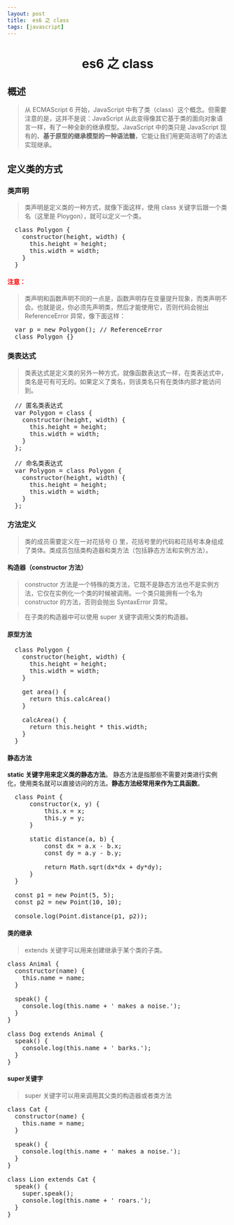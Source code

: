 ```yaml
---
layout: post
title:  es6 之 class
tags: [javascript]
---
```


<h1 style="text-align:center;">es6 之 class</h1>

## 概述

> 从 ECMAScript 6 开始，JavaScript 中有了类（class）这个概念。但需要注意的是，这并不是说：JavaScript 从此变得像其它基于类的面向对象语言一样，有了一种全新的继承模型。JavaScript 中的类只是 JavaScript 现有的、**基于原型的继承模型的一种语法糖**，它能让我们用更简洁明了的语法实现继承。


## 定义类的方式

### 类声明

> 类声明是定义类的一种方式，就像下面这样，使用 class 关键字后跟一个类名（这里是 Ploygon），就可以定义一个类。

<pre>
  class Polygon {
    constructor(height, width) {
      this.height = height;
      this.width = width;
    }
  }
</pre>

<h4 style="color:red;">注意：</h4>

> 类声明和函数声明不同的一点是，函数声明存在变量提升现象，而类声明不会。也就是说，你必须先声明类，然后才能使用它，否则代码会抛出 ReferenceError 异常，像下面这样：

<pre>
  var p = new Polygon(); // ReferenceError
  class Polygon {}
</pre>


### 类表达式

> 类表达式是定义类的另外一种方式，就像函数表达式一样，在类表达式中，类名是可有可无的。如果定义了类名，则该类名只有在类体内部才能访问到。

<pre>
  // 匿名类表达式
  var Polygon = class {
    constructor(height, width) {
      this.height = height;
      this.width = width;
    }
  };

  // 命名类表达式
  var Polygon = class Polygon {
    constructor(height, width) {
      this.height = height;
      this.width = width;
    }
  };
</pre>

### 方法定义

> 类的成员需要定义在一对花括号 {} 里，花括号里的代码和花括号本身组成了类体。类成员包括类构造器和类方法（包括静态方法和实例方法）。

#### 构造器（constructor 方法）

> constructor 方法是一个特殊的类方法，它既不是静态方法也不是实例方法，它仅在实例化一个类的时候被调用。一个类只能拥有一个名为 constructor 的方法，否则会抛出 SyntaxError 异常。

> 在子类的构造器中可以使用 super 关键字调用父类的构造器。

#### 原型方法

<pre>
  class Polygon {
    constructor(height, width) {
      this.height = height;
      this.width = width;
    }

    get area() {
      return this.calcArea()
    }

    calcArea() {
      return this.height * this.width;
    }
  }
</pre>

#### 静态方法

**static 关键字用来定义类的静态方法**。 静态方法是指那些不需要对类进行实例化，使用类名就可以直接访问的方法。**静态方法经常用来作为工具函数**。

<pre>
  class Point {
      constructor(x, y) {
          this.x = x;
          this.y = y;
      }

      static distance(a, b) {
          const dx = a.x - b.x;
          const dy = a.y - b.y;

          return Math.sqrt(dx*dx + dy*dy);
      }
  }

  const p1 = new Point(5, 5);
  const p2 = new Point(10, 10);

  console.log(Point.distance(p1, p2));
</pre>

#### 类的继承

> extends 关键字可以用来创建继承于某个类的子类。

<pre>
class Animal {
  constructor(name) {
    this.name = name;
  }

  speak() {
    console.log(this.name + ' makes a noise.');
  }
}

class Dog extends Animal {
  speak() {
    console.log(this.name + ' barks.');
  }
}
</pre>

#### super关键字

> super 关键字可以用来调用其父类的构造器或者类方法

<pre>
class Cat {
  constructor(name) {
    this.name = name;
  }

  speak() {
    console.log(this.name + ' makes a noise.');
  }
}

class Lion extends Cat {
  speak() {
    super.speak();
    console.log(this.name + ' roars.');
  }
}
</pre>
